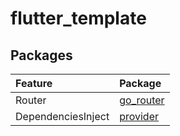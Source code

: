 # flutter_template

## Packages

| Feature            | Package                                         |
|:-------------------|:------------------------------------------------|
| Router             | [go_router](https://pub.dev/packages/go_router) |
| DependenciesInject | [provider](https://pub.dev/packages/provider)   |                                |